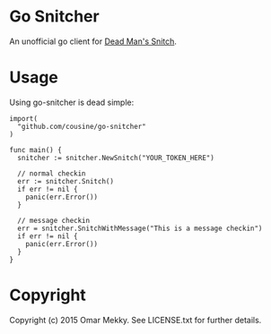 Go Snitcher
===========

An unofficial go client for [Dead Man's Snitch](https://deadmanssnitch.com/).

Usage
=====

Using go-snitcher is dead simple:

    import(
      "github.com/cousine/go-snitcher"
    )

    func main() {
      snitcher := snitcher.NewSnitch("YOUR_TOKEN_HERE")

      // normal checkin
      err := snitcher.Snitch()
      if err != nil {
        panic(err.Error())
      }

      // message checkin
      err = snitcher.SnitchWithMessage("This is a message checkin")
      if err != nil {
        panic(err.Error())
      }
    }

Copyright
=========

Copyright (c) 2015 Omar Mekky. See LICENSE.txt for further details.


